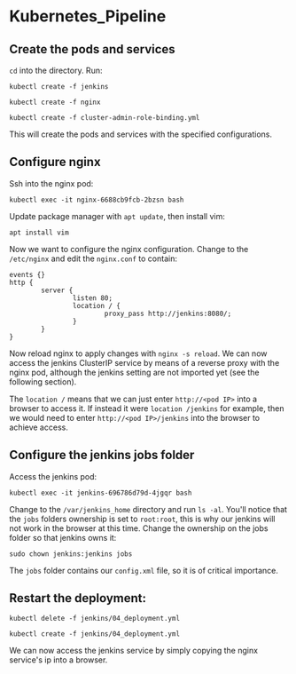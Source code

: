 # Kubernetes_Pipeline

## Create the pods and services

```cd``` into the directory. Run:

```kubectl create -f jenkins```

```kubectl create -f nginx```

```kubectl create -f cluster-admin-role-binding.yml```

This will create the pods and services with the specified configurations.

## Configure nginx

Ssh into the nginx pod:

```kubectl exec -it nginx-6688cb9fcb-2bzsn bash```

Update package manager with ```apt update```, then install vim:

```apt install vim```

Now we want to configure the nginx configuration. Change to the ```/etc/nginx``` and edit the ```nginx.conf``` to contain:

```
events {}
http {
        server {
                listen 80;
                location / {
                        proxy_pass http://jenkins:8080/;
                }
        }
}
```

Now reload nginx to apply changes with ```nginx -s reload```. We can now access the jenkins ClusterIP service by means of a reverse proxy with the nginx pod, although the jenkins setting are not imported yet (see the following section).

The ```location /``` means that we can just enter ```http://<pod IP>``` into a browser to access it. If instead it were ```location /jenkins``` for example, then we would need to enter ```http://<pod IP>/jenkins``` into the browser to achieve access.

## Configure the jenkins jobs folder

Access the jenkins pod:

```kubectl exec -it jenkins-696786d79d-4jgqr bash```

Change to the ```/var/jenkins_home``` directory and run ```ls -al```. You'll notice that the ```jobs``` folders ownership is set to ```root:root```, this is why our jenkins will not work in the browser at this time. Change the ownership on the jobs folder so that jenkins owns it:

```sudo chown jenkins:jenkins jobs```

The ```jobs``` folder contains our ```config.xml``` file, so it is of critical importance.

## Restart the deployment:

```kubectl delete -f jenkins/04_deployment.yml```

```kubectl create -f jenkins/04_deployment.yml```

We can now access the jenkins service by simply copying the nginx service's ip into a browser.
